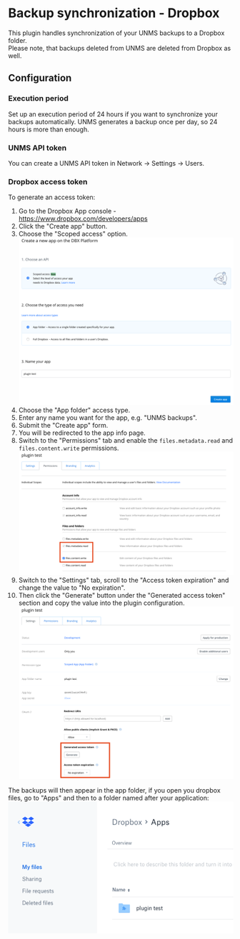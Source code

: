 # Backup synchronization - Dropbox
This plugin handles synchronization of your UNMS backups to a Dropbox folder.  
Please note, that backups deleted from UNMS are deleted from Dropbox as well.

## Configuration
### Execution period
Set up an execution period of 24 hours if you want to synchronize your backups automatically. UNMS generates a backup once per day, so 24 hours is more than enough.

### UNMS API token
You can create a UNMS API token in Network -> Settings -> Users.

### Dropbox access token
To generate an access token:
1. Go to the Dropbox App console - https://www.dropbox.com/developers/apps
2. Click the "Create app" button.
3. Choose the "Scoped access" option.
![Dropbox Api](docs/images/dropbox-api.png)
4. Choose the "App folder" access type.
5. Enter any name you want for the app, e.g. "UNMS backups".
6. Submit the "Create app" form.
7. You will be redirected to the app info page.
8. Switch to the "Permissions" tab and enable the `files.metadata.read` and `files.content.write` permissions.
![Dropbox Permissions](docs/images/dropbox-permissions.png)
9. Switch to the "Settings" tab, scroll to the "Access token expiration" and change the value to "No expiration".
10. Then click the "Generate" button under the "Generated access token" section and copy the value into the plugin configuration.
![Dropbox Token](docs/images/dropbox-token.png)
  
The backups will then appear in the app folder, if you open you dropbox files, go to "Apps" and then to a folder named after your application:  
![Dropbox Apps](docs/images/dropbox-apps.png)
